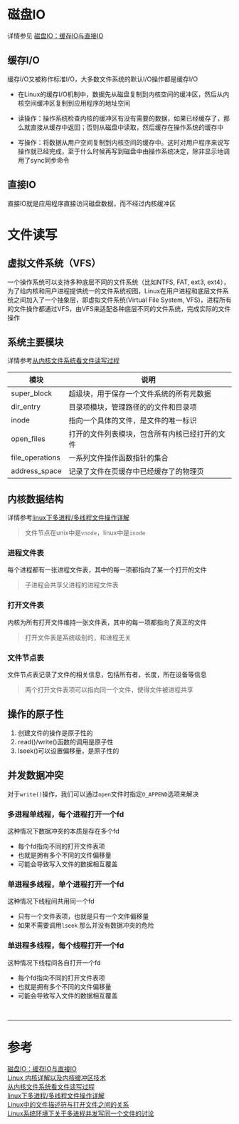 # 磁盘IO
详情参见 [磁盘IO：缓存IO与直接IO][1]

## 缓存I/O
缓存I/O又被称作标准I/O，大多数文件系统的默认I/O操作都是缓存I/O
- 在Linux的缓存I/O机制中，数据先从磁盘复制到内核空间的缓冲区，然后从内核空间缓冲区复制到应用程序的地址空间

- 读操作：操作系统检查内核的缓冲区有没有需要的数据，如果已经缓存了，那么就直接从缓存中返回；否则从磁盘中读取，然后缓存在操作系统的缓存中

- 写操作：将数据从用户空间复制到内核空间的缓存中。这时对用户程序来说写操作就已经完成，至于什么时候再写到磁盘中由操作系统决定，除非显示地调用了sync同步命令


## 直接IO
直接IO就是应用程序直接访问磁盘数据，而不经过内核缓冲区



# 文件读写
## 虚拟文件系统（VFS）
一个操作系统可以支持多种底层不同的文件系统（比如NTFS, FAT, ext3, ext4），为了给内核和用户进程提供统一的文件系统视图，Linux在用户进程和底层文件系统之间加入了一个抽象层，即虚拟文件系统(Virtual File System, VFS)，进程所有的文件操作都通过VFS，由VFS来适配各种底层不同的文件系统，完成实际的文件操作


## 系统主要模块
详情参考[从内核文件系统看文件读写过程][3]

| 模块 | 说明 |
|--- |--- |
|super_block | 超级块，用于保存一个文件系统的所有元数据 |
|dir_entry | 目录项模块，管理路径的的文件和目录项 |
|inode | 指向一个具体的文件，是文件的唯一标识 |
|open_files | 打开的文件列表模块，包含所有内核已经打开的文件|
|file_operations | 一系列文件操作函数指针的集合 |
|address_space | 记录了文件在页缓存中已经缓存了的物理页 |


## 内核数据结构
详情参考[linux下多进程/多线程文件操作详解][4]
> 文件节点在unix中是`vnode`，linux中是`inode`

### 进程文件表
每个进程都有一张进程文件表，其中的每一项都指向了某一个打开的文件
> 子进程会共享父进程的进程文件表

### 打开文件表
内核为所有打开文件维持一张文件表，其中的每一项都指向了真正的文件
> 打开文件表是系统级别的，和进程无关

### 文件节点表
文件节点表记录了文件的相关信息，包括所有者，长度，所在设备等信息
> 两个打开文件表项可以指向同一个文件，使得文件被进程共享


## 操作的原子性
1. 创建文件的操作是原子性的
2. read()/write()函数的调用是原子性
3. lseek()可以设置偏移量，是原子性的


## 并发数据冲突
对于`write()`操作，我们可以通过`open`文件时指定`O_APPEND`选项来解决

### 多进程单线程，每个进程打开一个fd
这种情况下数据冲突的本质是存在多个fd
- 每个fd指向不同的打开文件表项
- 也就是拥有多个不同的文件偏移量
- 可能会导致写入文件的数据相互覆盖

### 单进程多线程，单个进程打开一个fd
这种情况下线程间共用同一个fd
- 只有一个文件表项，也就是只有一个文件偏移量
- 如果不需要调用`lseek` 那么并没有数据冲突的危险

### 单进程多线程，每个线程打开一个fd
这种情况下线程间各自打开一个fd
- 每个fd指向不同的打开文件表项
- 也就是拥有多个不同的文件偏移量
- 可能会导致写入文件的数据相互覆盖


<br/>

---

# 参考

[磁盘IO：缓存IO与直接IO][1]  
[Linux 内核详解以及内核缓冲区技术][2]  
[从内核文件系统看文件读写过程][3]  
[linux下多进程/多线程文件操作详解][4]  
[Linux中的文件描述符与打开文件之间的关系][5]  
[Linux系统环境下关于多进程并发写同一个文件的讨论][6]  


[1]: http://www.cnblogs.com/youngerchina/p/5624462.html
[2]: http://blog.csdn.net/dlutbrucezhang/article/details/9050467
[3]: http://www.cnblogs.com/huxiao-tee/p/4657851.html
[4]: http://blog.csdn.net/daiyudong2020/article/details/52015817
[5]: http://blog.csdn.net/cywosp/article/details/38965239
[6]: http://blog.csdn.net/midion9/article/details/50518595